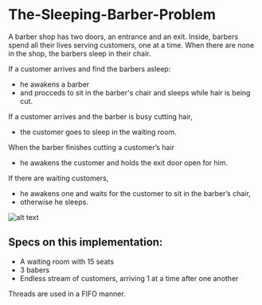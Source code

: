 # The-Sleeping-Barber-Problem
A barber shop has two doors, an entrance and an exit.
Inside, barbers spend all their lives serving customers, one at a time.
When there are none in the shop, the barbers sleep in their chair.

If a customer arrives and find the barbers asleep: 
- he awakens a barber 
- and procceds to sit in the barber's chair and sleeps while hair is being cut. 

If a customer arrives and the barber is busy cutting hair, 
- the customer goes to sleep in the waiting room. 

When the barber finishes cutting a customer’s hair 
- he awakens the customer and holds the exit door open for him. 

If there are waiting customers, 
- he awakens one and waits for the customer to sit in the barber’s chair, 
- otherwise he sleeps.



![alt text](http://1.bp.blogspot.com/-11LLqwNuV6o/UhjhcUEvIDI/AAAAAAAAAEM/n-xjhP_Rr1w/s200/2-35.png)




## Specs on this implementation:
- A waiting room with 15 seats 
- 3 babers
- Endless stream of customers, arriving 1 at a time after one another 

Threads are used in a FIFO manner.



